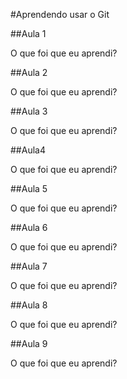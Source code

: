 #Aprendendo usar o Git


##Aula 1

O que foi que eu aprendi?

##Aula 2

O que foi que eu aprendi?

##Aula 3

O que foi que eu aprendi?

##Aula4

O que foi que eu aprendi?

##Aula 5

O que foi que eu aprendi?

##Aula 6

O que foi que eu aprendi?

##Aula 7

O que foi que eu aprendi?

##Aula 8

O que foi que eu aprendi?

##Aula 9

O que foi que eu aprendi?
